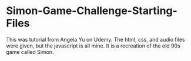 # Simon-Game-Challenge-Starting-Files

This was tutorial from Angela Yu on Udemy. The html, css, and audio files were given, but the javascript is all mine. It is a recreation of the old 90s 
game called Simon. 
